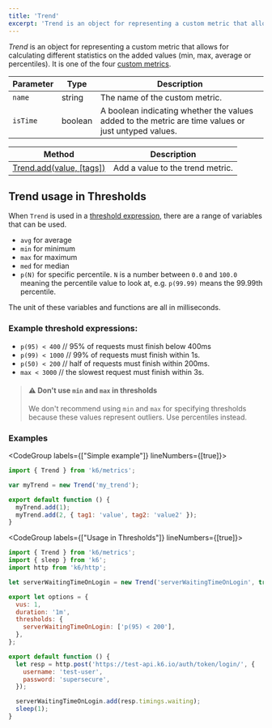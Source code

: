 ```yaml
---
title: 'Trend'
excerpt: 'Trend is an object for representing a custom metric that allows for calculating different statistics on the added values (min, max, average or percentiles)'
---
```


_Trend_ is an object for representing a custom metric that allows for calculating different statistics on the added values (min, max, average or percentiles). It is one of the four [custom metrics](/v0.32/javascript-api/k6-metrics).

| Parameter | Type    | Description                                                                                         |
| --------- | ------- | --------------------------------------------------------------------------------------------------- |
| `name`    | string  | The name of the custom metric.                                                                      |
| `isTime`  | boolean | A boolean indicating whether the values added to the metric are time values or just untyped values. |

| Method                                                                                  | Description                      |
| --------------------------------------------------------------------------------------- | -------------------------------- |
| [Trend.add(value, [tags])](/v0.32/javascript-api/k6-metrics/trend/trend-add-value-tags) | Add a value to the trend metric. |

## Trend usage in Thresholds

When `Trend` is used in a [threshold expression](/using-k6/thresholds), there are a range of variables that can be used.

- `avg` for average
- `min` for minimum
- `max` for maximum
- `med` for median
- `p(N)` for specific percentile. `N` is a number between `0.0` and `100.0` meaning the percentile value to look at, e.g. `p(99.99)` means the 99.99th percentile.

The unit of these variables and functions are all in milliseconds.

### Example threshold expressions:

- `p(95) < 400` // 95% of requests must finish below 400ms
- `p(99) < 1000` // 99% of requests must finish within 1s.
- `p(50) < 200` // half of requests must finish within 200ms.
- `max < 3000` // the slowest request must finish within 3s.

> #### ⚠️ Don't use `min` and `max` in thresholds
>
> We don't recommend using `min` and `max` for specifying thresholds because these
> values represent outliers. Use percentiles instead.

### Examples

<CodeGroup labels={["Simple example"]} lineNumbers={[true]}>

```javascript
import { Trend } from 'k6/metrics';

var myTrend = new Trend('my_trend');

export default function () {
  myTrend.add(1);
  myTrend.add(2, { tag1: 'value', tag2: 'value2' });
}
```

</CodeGroup>

<CodeGroup labels={["Usage in Thresholds"]} lineNumbers={[true]}>

```javascript
import { Trend } from 'k6/metrics';
import { sleep } from 'k6';
import http from 'k6/http';

let serverWaitingTimeOnLogin = new Trend('serverWaitingTimeOnLogin', true);

export let options = {
  vus: 1,
  duration: '1m',
  thresholds: {
    serverWaitingTimeOnLogin: ['p(95) < 200'],
  },
};

export default function () {
  let resp = http.post('https://test-api.k6.io/auth/token/login/', {
    username: 'test-user',
    password: 'supersecure',
  });

  serverWaitingTimeOnLogin.add(resp.timings.waiting);
  sleep(1);
}
```

</CodeGroup>

